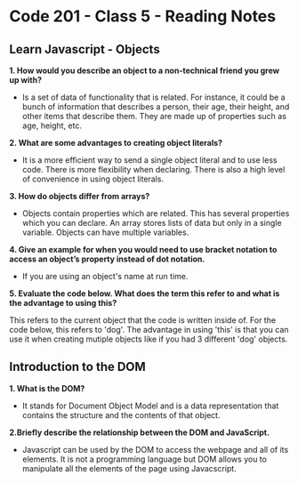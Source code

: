 # Code 201 - Class 5 - Reading Notes

## Learn Javascript - Objects

**1. How would you describe an object to a non-technical friend you grew up with?**

- Is a set of data of functionality that is related. For instance, it could be a bunch of information that describes a person, their age, their height, and other items that describe them. They are made up of properties such as age, height, etc.

**2. What are some advantages to creating object literals?**

- It is a more efficient way to send a single object literal and to use less code. There is more flexibility when declaring. There is also a high level of convenience in using object literals.

**3. How do objects differ from arrays?**

- Objects contain properties which are related. This has several properties which you can declare. An array stores lists of data but only in a single variable. Objects can have multiple variables.

**4. Give an example for when you would need to use bracket notation to access an object’s property instead of dot notation.**

- If you are using an object's name at run time.

**5. Evaluate the code below. What does the term this refer to and what is the advantage to using this?**

This refers to the current object that the code is written inside of. For the code below, this refers to 'dog'. The advantage in using 'this' is that you can use it when creating mutiple objects like if you had 3 different 'dog' objects.

## Introduction to the DOM

**1. What is the DOM?**

- It stands for Document Object Model and is a data representation that contains the structure and the contents of that object.

**2.Briefly describe the relationship between the DOM and JavaScript.**

- Javascript can be used by the DOM to access the webpage and all of its elements. It is not a programming language but DOM allows you to manipulate all the elements of the page using Javacscript.
